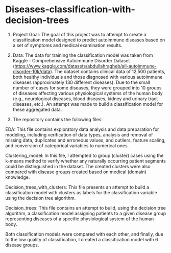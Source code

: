# Diseases-classification-with-decision-trees

1. Project Goal: The goal of this project was to attempt to create a classification model designed to predict autoimmune diseases based on a set of symptoms and medical examination results. 

2. Data: The data for training the classification model was taken from Kaggle - Comprehensive Autoimmune Disorder Dataset (https://www.kaggle.com/datasets/abdullahragheb/all-autoimmune-disorder-10k/data). The dataset contains clinical data of 12,500 patients, both healthy individuals and those diagnosed with various autoimmune diseases (approximately 130 different diseases). Due to the small number of cases for some diseases, they were grouped into 10 groups of diseases affecting various physiological systems of the human body (e.g., neurological diseases, blood diseases, kidney and urinary tract diseases, etc.). An attempt was made to build a classification model for these aggregated data.

3. The repository contains the following files:

EDA: This file contains exploratory data analysis and data preparation for modeling, including verification of data types, analysis and removal of missing data, duplicates and erroneous values, and outliers, feature scaling, and conversion of categorical variables to numerical ones.

Clustering_model: In this file, I attempted to group (cluster) cases using the k-means method to verify whether any naturally occurring patient segments could be distinguished in the dataset. The created clusters were also compared with disease groups created based on medical (domain) knowledge.

Decision_trees_with_clusters: This file presents an attempt to build a classification model with clusters as labels for the classification variable using the decision tree algorithm.

Decision_trees: This file contains an attempt to build, using the decision tree algorithm, a classification model assigning patients to a given disease group representing diseases of a specific physiological system of the human body.

Both classification models were compared with each other, and finally, due to the low quality of classification, I created a classification model with 6 disease groups.

